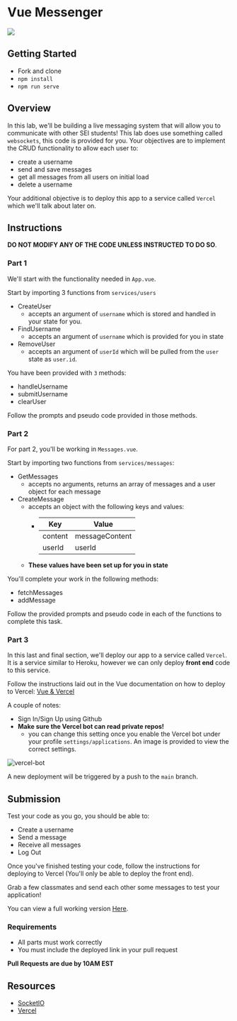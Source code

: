 # Vue Messenger

![](https://images.ctfassets.net/ksc20mvdfixl/1qSMfaxqwkYXj1if3nfAU2/f11e5fa2d078a41a3c6799bf21d45615/cover.png)

## Getting Started

- Fork and clone
- `npm install`
- `npm run serve`

## Overview

In this lab, we'll be building a live messaging system that will allow you to communicate with other SEI students! This lab does use something called `websockets`, this code is provided for you. Your objectives are to implement the CRUD functionality to allow each user to:

- create a username
- send and save messages
- get all messages from all users on initial load
- delete a username

Your additional objective is to deploy this app to a service called `Vercel` which we'll talk about later on.

## Instructions

**DO NOT MODIFY ANY OF THE CODE UNLESS INSTRUCTED TO DO SO**.

### Part 1

We'll start with the functionality needed in `App.vue`.

Start by importing 3 functions from `services/users`

- CreateUser
  - accepts an argument of `username` which is stored and handled in your state for you.
- FindUsername
  - accepts an argument of `username` which is provided for you in state
- RemoveUser
  - accepts an argument of `userId` which will be pulled from the `user` state as `user.id`.

You have been provided with `3` methods:

- handleUsername
- submitUsername
- clearUser

Follow the prompts and pseudo code provided in those methods.

### Part 2

For part 2, you'll be working in `Messages.vue`.

Start by importing two functions from `services/messages`:

- GetMessages
  - accepts no arguments, returns an array of messages and a user object for each message
- CreateMessage
  - accepts an object with the following keys and values:
    - | Key     | Value          |
      | ------- | -------------- |
      | content | messageContent |
      | userId  | userId         |
  - **These values have been set up for you in state**

You'll complete your work in the following methods:

- fetchMessages
- addMessage

Follow the provided prompts and pseudo code in each of the functions to complete this task.

### Part 3

In this last and final section, we'll deploy our app to a service called `Vercel`. It is a service similar to Heroku, however we can only deploy **front end** code to this service.

Follow the instructions laid out in the Vue documentation on how to deploy to Vercel: [Vue & Vercel](https://cli.vuejs.org/guide/deployment.html#vercel)

A couple of notes:

- Sign In/Sign Up using Github
- **Make sure the Vercel bot can read private repos!**
  - you can change this setting once you enable the Vercel bot under your profile `settings/applications`. An image is provided to view the correct settings.

![vercel-bot](https://sei-r.s3.amazonaws.com/u4_hw_vue_messenger/vercel-bot.png)

A new deployment will be triggered by a push to the `main` branch.

## Submission

Test your code as you go, you should be able to:

- Create a username
- Send a message
- Receive all messages
- Log Out

Once you've finished testing your code, follow the instructions for deploying to Vercel (You'll only be able to deploy the front end).

Grab a few classmates and send each other some messages to test your application!

You can view a full working version [Here](https://messenger-frontend.vercel.app/).

### Requirements

- All parts must work correctly
- You must include the deployed link in your pull request

**Pull Requests are due by 10AM EST**

## Resources

- [SocketIO](https://socket.io/)
- [Vercel](https://vercel.com/)
